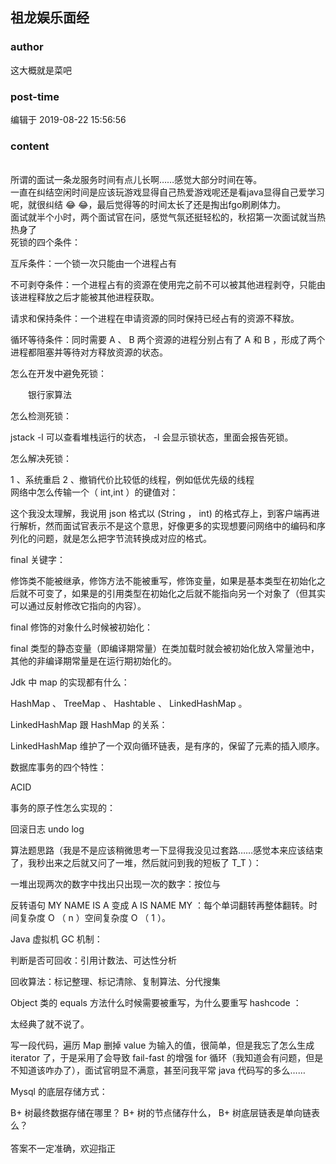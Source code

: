 ## 祖龙娱乐面经
### author 
这大概就是菜吧
### post-time 

编辑于  2019-08-22 15:56:56
### content 
<div class="post-topic-des nc-post-content">
 <div>
  <br/>
 </div>
 <div>
  所谓的面试一条龙服务时间有点儿长啊……感觉大部分时间在等。
 </div>
 <div>
  一直在纠结空闲时间是应该玩游戏显得自己热爱游戏呢还是看java显得自己爱学习呢，就很纠结
  <span>
   😂
  </span>
  <span>
   😂，最后觉得等的时间太长了还是掏出fgo刷刷体力。
  </span>
 </div>
 <div>
  <span>
   面试就半个小时，两个面试官在问，感觉气氛还挺轻松的，秋招第一次面试就当热热身了
  </span>
 </div>
 <div>
  死锁的四个条件：
 </div>
 <p>
  <span>
  </span>
 </p>
 <p>
  互斥条件：一个锁一次只能由一个进程占有
  <span>
  </span>
 </p>
 <p>
  不可剥夺条件：一个进程占有的资源在使用完之前不可以被其他进程剥夺，只能由该进程释放之后才能被其他进程获取。
  <span>
  </span>
 </p>
 <p>
  请求和保持条件：一个进程在申请资源的同时保持已经占有的资源不释放。
  <span>
  </span>
 </p>
 <p>
  循环等待条件：同时需要
  <span>
   A
  </span>
  、
  <span>
   B
  </span>
  两个资源的进程分别占有了
  <span>
   A
  </span>
  和
  <span>
   B
  </span>
  ，形成了两个进程都阻塞并等待对方释放资源的状态。
  <span>
  </span>
 </p>
 <p>
  怎么在开发中避免死锁：
  <span>
  </span>
 </p>
 <p style="text-indent: 21.0pt;">
  银行家算法
  <span>
  </span>
 </p>
 <p>
  怎么检测死锁：
  <span>
  </span>
 </p>
 <p>
  <span>
   jstack -l
  </span>
  可以查看堆栈运行的状态，
  <span>
   -l
  </span>
  会显示锁状态，里面会报告死锁。
  <span>
  </span>
 </p>
 <p>
  怎么解决死锁：
  <span>
  </span>
 </p>
 <p>
  <span>
   1
  </span>
  、系统重启
  <span>
   2
  </span>
  、撤销代价比较低的线程，例如低优先级的线程
  <span>
   <br/>
  </span>
  网络中怎么传输一个（
  <span>
   int,int
  </span>
  ）的键值对：
  <span>
  </span>
 </p>
 <p>
  <span>
  </span>
  这个我没太理解，我说用
  <span>
   json
  </span>
  格式以
  <span>
   (String
  </span>
  ，
  <span>
   int)
  </span>
  的格式存上，到客户端再进行解析，然而面试官表示不是这个意思，好像更多的实现想要问网络中的编码和序列化的问题，就是怎么把字节流转换成对应的格式。
  <span>
  </span>
 </p>
 <p>
  <span>
   final
  </span>
  关键字：
  <span>
  </span>
 </p>
 <p>
  <span>
  </span>
  修饰类不能被继承，修饰方法不能被重写，修饰变量，如果是基本类型在初始化之后就不可变了，如果是的引用类型在初始化之后就不能指向另一个对象了（但其实可以通过反射修改它指向的内容）。
  <span>
  </span>
 </p>
 <p>
  <span>
   final
  </span>
  修饰的对象什么时候被初始化：
  <span>
  </span>
 </p>
 <p>
  <span>
   final
  </span>
  类型的静态变量（即编译期常量）在类加载时就会被初始化放入常量池中，其他的非编译期常量是在运行期初始化的。
  <span>
  </span>
 </p>
 <p>
  <span>
   Jdk
  </span>
  中
  <span>
   map
  </span>
  的实现都有什么：
  <span>
  </span>
 </p>
 <p>
  <span>
   HashMap
  </span>
  、
  <span>
   TreeMap
  </span>
  、
  <span>
   Hashtable
  </span>
  、
  <span>
   LinkedHashMap
  </span>
  。
  <span>
  </span>
 </p>
 <p>
  <span>
   LinkedHashMap
  </span>
  跟
  <span>
   HashMap
  </span>
  的关系：
  <span>
  </span>
 </p>
 <p>
  <span>
   LinkedHashMap
  </span>
  维护了一个双向循环链表，是有序的，保留了元素的插入顺序。
  <span>
  </span>
 </p>
 <p>
  数据库事务的四个特性：
  <span>
  </span>
 </p>
 <p>
  <span>
   ACID
  </span>
 </p>
 <p>
  事务的原子性怎么实现的：
  <span>
  </span>
 </p>
 <p>
  <span>
  </span>
  回滚日志
  <span>
   undo log
  </span>
 </p>
 <p>
  算法题思路（我是不是应该稍微思考一下显得我没见过套路……感觉本来应该结束了，我秒出来之后就又问了一堆，然后就问到我的短板了
  <span>
   T_T
  </span>
  ）：
  <span>
  </span>
 </p>
 <p>
  <span>
  </span>
  一堆出现两次的数字中找出只出现一次的数字：按位与
  <span>
  </span>
 </p>
 <p>
  <span>
  </span>
  反转语句
  <span>
   MY NAME IS A
  </span>
  变成
  <span>
   A IS NAME MY
  </span>
  ：每个单词翻转再整体翻转。时间复杂度
  <span>
   O
  </span>
  （
  <span>
   n
  </span>
  ）空间复杂度
  <span>
   O
  </span>
  （
  <span>
   1
  </span>
  ）。
  <span>
  </span>
 </p>
 <p>
  <span>
   Java
  </span>
  虚拟机
  <span>
   GC
  </span>
  机制：
  <span>
  </span>
 </p>
 <p>
  <span>
  </span>
  判断是否可回收：引用计数法、可达性分析
  <span>
  </span>
 </p>
 <p>
  <span>
  </span>
  回收算法：标记整理、标记清除、复制算法、分代搜集
  <span>
  </span>
 </p>
 <p>
  <span>
   Object
  </span>
  类的
  <span>
   equals
  </span>
  方法什么时候需要被重写，为什么要重写
  <span>
   hashcode
  </span>
  ：
  <span>
  </span>
 </p>
 <p>
  <span>
  </span>
  太经典了就不说了。
  <span>
  </span>
 </p>
 <p>
  写一段代码，遍历
  <span>
   Map
  </span>
  删掉
  <span>
   value
  </span>
  为输入的值，很简单，但是我忘了怎么生成
  <span>
   iterator
  </span>
  了，于是采用了会导致
  <span>
   fail-fast
  </span>
  的增强
  <span>
   for
  </span>
  循环（我知道会有问题，但是不知道该咋办了），面试官明显不满意，甚至问我平常
  <span>
   java
  </span>
  代码写的多么……
  <span>
  </span>
 </p>
 <p>
  <span>
   Mysql
  </span>
  的底层存储方式：
  <span>
  </span>
 </p>
 <div>
  <span>
   B+
  </span>
  树最终数据存储在哪里？
  <span>
   B+
  </span>
  树的节点储存什么，
  <span>
   B+
  </span>
  树底层链表是单向链表么？
 </div>
 <div>
  <br/>
 </div>
 <div>
  答案不一定准确，欢迎指正
 </div>
 <p>
  <span>
  </span>
 </p>
</div>
